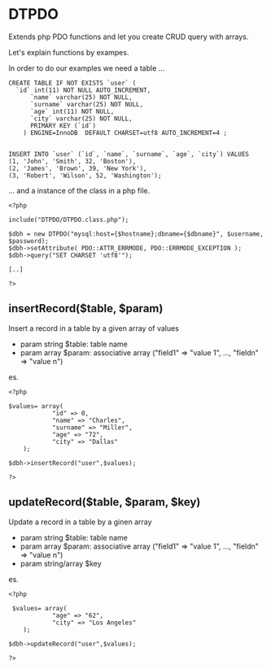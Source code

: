 DTPDO
=====

Extends php PDO functions and let you create CRUD query with arrays.

Let's explain functions by exampes. 

In order to do our examples we need a table ...


    CREATE TABLE IF NOT EXISTS `user` (
      `id` int(11) NOT NULL AUTO_INCREMENT,
          `name` varchar(25) NOT NULL,
          `surname` varchar(25) NOT NULL,
          `age` int(11) NOT NULL,
          `city` varchar(25) NOT NULL,
          PRIMARY KEY (`id`)
        ) ENGINE=InnoDB  DEFAULT CHARSET=utf8 AUTO_INCREMENT=4 ;
    
    
    INSERT INTO `user` (`id`, `name`, `surname`, `age`, `city`) VALUES
    (1, 'John', 'Smith', 32, 'Boston'),
    (2, 'James', 'Brown', 39, 'New York'),
    (3, 'Robert', 'Wilson', 52, 'Washington');


... and a instance of the class in a php file. 

    <?php

    include("DTPDO/DTPDO.class.php");
    
    $dbh = new DTPDO("mysql:host={$hostname};dbname={$dbname}", $username, $password);
    $dbh->setAttribute( PDO::ATTR_ERRMODE, PDO::ERRMODE_EXCEPTION );        
    $dbh->query("SET CHARSET 'utf8'");

    [..]

    ?>

insertRecord($table, $param)
----------------------------
Insert a record in a table by a given array of values

* param string $table: table name
* param array $param: associative array ("field1" => "value 1", ..., "fieldn" => "value n") 

es. 

    <?php
    
    $values= array(
                "id" => 0,
                "name" => "Charles", 
                "surname" => "Miller",
                "age" => "72",
                "city" => "Dallas"
        );
    
    $dbh->insertRecord("user",$values);

    ?>
    
updateRecord($table, $param, $key)
----------------------------------
Update a record in a table by a ginen array
 
* param string $table: table name
* param array $param: associative array ("field1" => "value 1", ..., "fieldn" => "value n") 
* param string/array $key

es. 

    <?php
        
     $values= array(
                "age" => "62",
                "city" => "Los Angeles"
        );
    
    $dbh->updateRecord("user",$values);
        
    ?>
